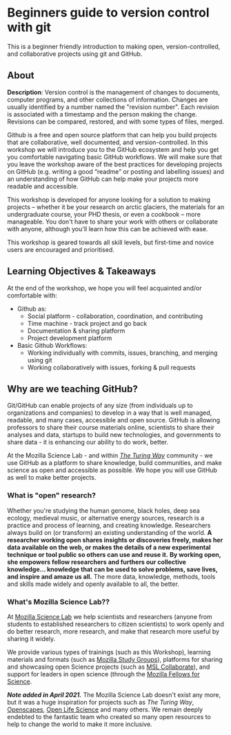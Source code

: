 # Beginners guide to version control with git
This is a beginner friendly introduction to making open, version-controlled, and collaborative projects using git and GitHub.

## About

**Description**: Version control is the management of changes to documents, computer programs, and other collections of information.
Changes are usually identified by a number named the "revision number".
Each revision is associated with a timestamp and the person making the change.
Revisions can be compared, restored, and with some types of files, merged.

Github is a free and open source platform that can help you build projects that are collaborative, well documented, and version-controlled.
In this workshop we will introduce you to the GitHub ecosystem and help you get you comfortable navigating basic GitHub workflows.
We will make sure that you leave the workshop aware of the best practices for developing projects on GitHub (e.g. writing a good “readme” or posting and labelling issues) and an understanding of how GitHub can help make your projects more readable and accessible.

This workshop is developed for anyone looking for a solution to making projects – whether it be your research on arctic glaciers, the materials for an undergraduate course, your PHD thesis, or even a cookbook – more manageable.
You don't have to share your work with others or collaborate with anyone, although you'll learn how this can be achieved with ease.

This workshop is geared towards all skill levels, but first-time and novice users are encouraged and prioritised.

## Learning Objectives & Takeaways

At the end of the workshop, we hope you will feel acquainted and/or comfortable with:

* Github as:
  * Social platform - collaboration, coordination, and contributing
  * Time machine - track project and go back
  * Documentation & sharing platform
  * Project development platform
* Basic Github Workflows:
  * Working individually with commits, issues, branching, and merging using git
  * Working collaboratively with issues, forking & pull requests

## Why are we teaching GitHub?

Git/GitHub can enable projects of any size (from individuals up to organizations and companies) to develop in a way that is well managed, readable, and many cases, accessible and open source.
GitHub is allowing professors to share their course materials online, scientists to share their analyses and data, startups to build new technologies, and governments to share data - it is enhancing our ability to do work, better.

At the Mozilla Science Lab - and within [_The Turing Way_](https://the-turing-way.netlify.app/welcome) community - we use GitHub as a platform to share knowledge, build communities, and make science as open and accessible as possible.
We hope you will use GitHub as well to make better projects.

### What is "open" research?

Whether you're studying the human genome, black holes, deep sea ecology, medieval music,  or alternative energy sources, research is a practice and process of learning, and creating knowledge.
Researchers always build on (or transform) an existing understanding of the world.
**A researcher working open shares insights or discoveries freely, makes her data available on the web, or makes the details of a new experimental technique or tool public so others can use and reuse it.**
**By working open, she empowers fellow researchers and furthers our collective knowledge... knowledge that can be used to solve problems, save lives, and inspire and amaze us all.**
The more data, knowledge, methods, tools and skills made widely and openly available to all, the better.

### What's Mozilla Science Lab??
At [Mozilla Science Lab](https://mozillascience.org/) we help scientists and researchers (anyone from students to established researchers to citizen scientists) to work openly and do better research, more research, and make that research more useful by sharing it widely.  

We provide various types of trainings (such as this Workshop), learning materials and formats (such as [Mozilla Study Groups](http://mozillascience.github.io/studyGroupHandbook/)), platforms for sharing and showcasing open Science projects (such as [MSL Collaborate](https://mozillascience.org/collaborate)), and support for leaders in open science (through the [Mozilla Fellows for Science](https://mozillascience.org/fellows).

***Note added in April 2021.***
The Mozilla Science Lab doesn't exist any more, but it was a huge inspiration for projects such as _The Turing Way_, [Openscapes](https://www.openscapes.org/), [Open Life Science](https://openlifesci.org/) and many others.
We remain deeply endebted to the fantastic team who created so many open resources to help to change the world to make it more inclusive. 
